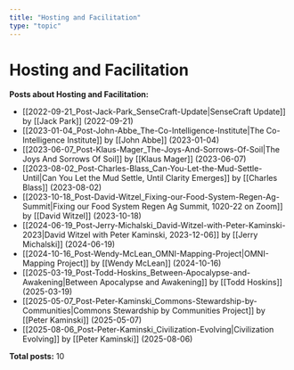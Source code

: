 ```yaml
---
title: "Hosting and Facilitation"
type: "topic"
---
```


# Hosting and Facilitation

**Posts about Hosting and Facilitation:**

- [[2022-09-21_Post-Jack-Park_SenseCraft-Update|SenseCraft Update]] by [[Jack Park]] (2022-09-21)
- [[2023-01-04_Post-John-Abbe_The-Co-Intelligence-Institute|The Co-Intelligence Institute]] by [[John Abbe]] (2023-01-04)
- [[2023-06-07_Post-Klaus-Mager_The-Joys-And-Sorrows-Of-Soil|The Joys And Sorrows Of Soil]] by [[Klaus Mager]] (2023-06-07)
- [[2023-08-02_Post-Charles-Blass_Can-You-Let-the-Mud-Settle-Until|Can You Let the Mud Settle, Until Clarity Emerges]] by [[Charles Blass]] (2023-08-02)
- [[2023-10-18_Post-David-Witzel_Fixing-our-Food-System-Regen-Ag-Summit|Fixing our Food System Regen Ag Summit, 1020-22 on Zoom]] by [[David Witzel]] (2023-10-18)
- [[2024-06-19_Post-Jerry-Michalski_David-Witzel-with-Peter-Kaminski-2023|David Witzel with Peter Kaminski, 2023-12-06]] by [[Jerry Michalski]] (2024-06-19)
- [[2024-10-16_Post-Wendy-McLean_OMNI-Mapping-Project|OMNI-Mapping Project]] by [[Wendy McLean]] (2024-10-16)
- [[2025-03-19_Post-Todd-Hoskins_Between-Apocalypse-and-Awakening|Between Apocalypse and Awakening]] by [[Todd Hoskins]] (2025-03-19)
- [[2025-05-07_Post-Peter-Kaminski_Commons-Stewardship-by-Communities|Commons Stewardship by Communities Project]] by [[Peter Kaminski]] (2025-05-07)
- [[2025-08-06_Post-Peter-Kaminski_Civilization-Evolving|Civilization Evolving]] by [[Peter Kaminski]] (2025-08-06)

**Total posts:** 10
